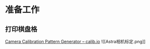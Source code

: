# 准备工作
## 打印棋盘格
[Camera Calibration Pattern Generator – calib.io](https://calib.io/pages/camera-calibration-pattern-generator)
![[Astra相机标定.png]]
